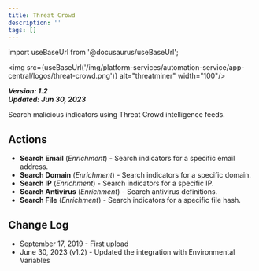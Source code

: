 ```yaml
---
title: Threat Crowd
description: ''
tags: []
---
```

import useBaseUrl from '@docusaurus/useBaseUrl';

<img src={useBaseUrl('/img/platform-services/automation-service/app-central/logos/threat-crowd.png')} alt="threatminer" width="100"/>

***Version: 1.2  
Updated: Jun 30, 2023***

Search malicious indicators using Threat Crowd intelligence feeds.

## Actions

* **Search Email** (*Enrichment*) - Search indicators for a specific email address.
* **Search Domain** (*Enrichment*) - Search indicators for a specific domain.
* **Search IP** (*Enrichment*) - Search indicators for a specific IP.
* **Search Antivirus** (*Enrichment*) - Search antivirus definitions.
* **Search File** (*Enrichment*) - Search indicators for a specific file hash.

## Change Log

* September 17, 2019 - First upload
* June 30, 2023 (v1.2) - Updated the integration with Environmental Variables
